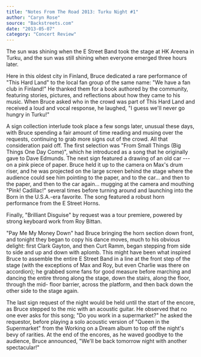 ```yaml
---
title: "Notes From The Road 2013: Turku Night #1"
author: "Caryn Rose"
source: "Backstreets.com"
date: "2013-05-07"
category: "Concert Review"
---
```


The sun was shining when the E Street Band took the stage at HK Areena in Turku, and the sun was still shining when everyone emerged three hours later.

Here in this oldest city in Finland, Bruce dedicated a rare performance of "This Hard Land" to the local fan group of the same name: "We have a fan club in Finland!" He thanked them for a book authored by the community, featuring stories, pictures, and reflections about how they came to his music. When Bruce asked who in the crowd was part of This Hard Land and received a loud and vocal response, he laughed, "I guess we'll never go hungry in Turku!"

A sign collection interlude took place a few songs later, unusual these days, with Bruce spending a fair amount of time reading and musing over the requests, continuing to grab more signs out of the crowd. All that consideration paid off. The first selection was "From Small Things (Big Things One Day Come)", which he introduced as a song that he originally gave to Dave Edmunds. The next sign featured a drawing of an old car --- on a pink piece of paper. Bruce held it up to the camera on Max's drum riser, and he was projected on the large screen behind the stage where the audience could see him pointing to the paper, and to the car... and then to the paper, and then to the car again... mugging at the camera and mouthing "Pink! Cadillac!" several times before turning around and launching into the Born in the U.S.A.-era favorite. The song featured a robust horn performance from the E Street Horns.

Finally, "Brilliant Disguise" by request was a tour premiere, powered by strong keyboard work from Roy Bittan.

"Pay Me My Money Down" had Bruce bringing the horn section down front, and tonight they began to copy his dance moves, much to his obvious delight: first Clark Gayton, and then Curt Ramm, began stepping from side to side and up and down with aplomb. This might have been what inspired Bruce to assemble the entire E Street Band in a line at the front step of the stage (with the exceptions of Max and Roy, but even Charlie was there on accordion); he grabbed some fans for good measure before marching and dancing the entire throng along the stage, down the stairs, along the floor, through the mid- floor barrier, across the platform, and then back down the other side to the stage again.

The last sign request of the night would be held until the start of the encore, as Bruce stepped to the mic with an acoustic guitar. He observed that no one ever asks for this song; "Do you work in a supermarket?" he asked the requestor, before playing a solo acoustic version of "Queen in the Supermarket" from the Working on a Dream album to top off the night's bevy of rarities. At the end of the encores, as he waved goodbye to the audience, Bruce announced, "We'll be back tomorrow night with another spectacular!"